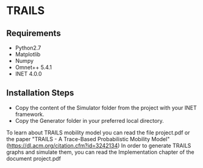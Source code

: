 # TRAILS
## Requirements
- Python2.7
- Matplotlib
- Numpy
- Omnet++ 5.4.1
- INET 4.0.0

## Installation Steps
- Copy the content of the Simulator folder from the project with your INET framework.
- Copy the Generator folder in your preferred local directory.

To learn about TRAILS mobility model you can read the file project.pdf or the paper "TRAILS - A Trace-Based Probabilistic Mobility Model" (https://dl.acm.org/citation.cfm?id=3242134)
In order to generate TRAILS graphs and simulate them, you can read the Implementation chapter of the document project.pdf
